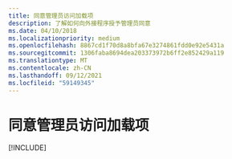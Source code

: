 ```yaml
---
title: 同意管理员访问加载项
description: 了解如何向外接程序授予管理员同意
ms.date: 04/10/2018
ms.localizationpriority: medium
ms.openlocfilehash: 8867cd1f70d8a8bfa67e3274861fdd0e92e5431a
ms.sourcegitcommit: 1306faba8694dea203373972b6ff2e852429a119
ms.translationtype: MT
ms.contentlocale: zh-CN
ms.lasthandoff: 09/12/2021
ms.locfileid: "59149345"
---
```

# <a name="grant-administrator-consent-to-the-add-in"></a>同意管理员访问加载项

[!INCLUDE[](../includes/grant-admin-consent-to-an-add-in-include.md)]
